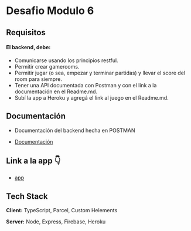 # Desafio Modulo 6

## Requisitos

#### El backend, debe:
* Comunicarse usando los principios restful.
* Permitir crear gamerooms.
* Permitir jugar (o sea, empezar y terminar partidas) y llevar el score del room para siempre.
* Tener una API documentada con Postman y con el link a la documentación en el Readme.md.
* Subí la app a Heroku y agregá el link al juego en el Readme.md.


## Documentación
 * Documentación del backend hecha en POSTMAN

 * [Documentación](https://documenter.getpostman.com/view/17908890/UVC3kTL8)


## Link a la app 👇
 * [app](https://piedra-papel-o-tijeras.herokuapp.com/)
## Tech Stack

**Client:** TypeScript, Parcel, Custom Helements

**Server:** Node, Express, Firebase, Heroku
